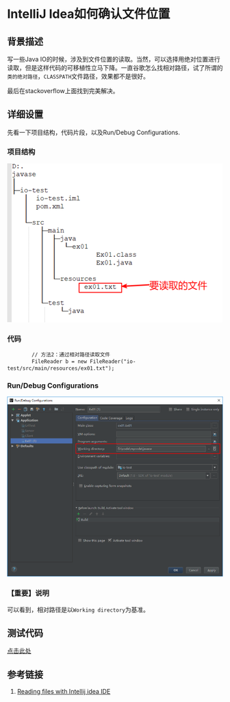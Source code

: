 # IntelliJ Idea如何确认文件位置

## 背景描述

写一些Java IO的时候，涉及到文件位置的读取。当然，可以选择用绝对位置进行读取，但是这样代码的可移植性立马下降。一直谷歌怎么找相对路径，试了所谓的`类的绝对路径`，`CLASSPATH`文件路径，效果都不是很好。

最后在stackoverflow上面找到完美解决。

## 详细设置

先看一下项目结构，代码片段，以及Run/Debug Configurations.

### 项目结构

![项目结构](https://github.com/JosanSun/CtripTechExch/blob/master/pic/josan/java-filepath01.png)

### 代码

```
        // 方法2：通过相对路径读取文件
        FileReader b = new FileReader("io-test/src/main/resources/ex01.txt");
```

### Run/Debug Configurations

![工作目录](https://github.com/JosanSun/CtripTechExch/blob/master/pic/josan/java-settings01.png)

### 【重要】说明
可以看到，相对路径是以`Working directory`为基准。
  
## 测试代码

[点击此处](https://github.com/JosanSun/CtripTechExch/blob/master/code/josan/javase)

## 参考链接

1. [Reading files with Intellij idea IDE](https://stackoverflow.com/questions/26949985/reading-files-with-intellij-idea-ide)
